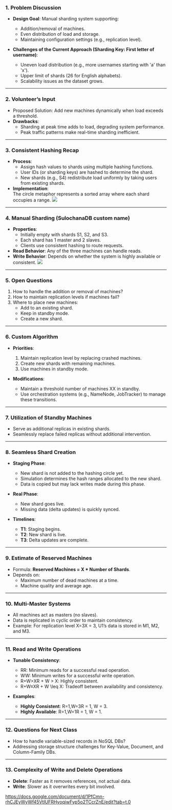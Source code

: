 ### **1. Problem Discussion**

- **Design Goal**: Manual sharding system supporting:
    - Addition/removal of machines.
    - Even distribution of load and storage.
    - Maintaining configuration settings (e.g., replication level).
    
- **Challenges of the Current Approach (Sharding Key: First letter of username)**:
    - Uneven load distribution (e.g., more usernames starting with 'a' than 'x').
    - Upper limit of shards (26 for English alphabets).
    - Scalability issues as the dataset grows.

---

### **2. Volunteer’s Input**

- Proposed Solution: Add new machines dynamically when load exceeds a threshold.
- **Drawbacks**:
    - Sharding at peak time adds to load, degrading system performance.
    - Peak traffic patterns make real-time sharding inefficient.

---

### **3. Consistent Hashing Recap**

- **Process**:
    - Assign hash values to shards using multiple hashing functions.
    - User IDs (or sharding keys) are hashed to determine the shard.
    - New shards (e.g., S4) redistribute load uniformly by taking users from existing shards.
- **Implementation**:  
    The circle metaphor represents a sorted array where each shard occupies a range.
    **![](https://lh7-rt.googleusercontent.com/docsz/AD_4nXdWXoj9mULGuiL9P48uTJYlP9OD024Id1-efj-Fz-2SMVu_xJn6Vg9SCBdHeC4UnEfrghf-0KWEzTpWjVebA09VTgy_6lAJ5fX4EPV8CT7BM2uuLnJFGWUpHnj3AxoeFX6T2D78UWwr03Jkd3zB49hwlzSr?key=HB8ReJMby42lJxsVnu1bdA)**

---

### **4. Manual Sharding (SulochanaDB custom name)**

- **Properties**:
    - Initially empty with shards S1, S2, and S3.
    - Each shard has 1 master and 2 slaves.
    - Clients use consistent hashing to route requests.
- **Read Behavior**: Any of the three machines can handle reads.
- **Write Behavior**: Depends on whether the system is highly available or consistent.
    **![](https://lh7-rt.googleusercontent.com/docsz/AD_4nXfjj_omz6k_70RPbmM7pdgDY8qeZ-yMltckrz1onRlrCi7PQKOKhO19rRs3_fdXjqF0fvAu3vry3Vw9SiEPTt8qVoQ7QSsHJfgWa5VAZtOC1sKAlcsci2_tVE2IzFnq6qx-eLddL_41mIVSsdvrhJbxhjoF?key=HB8ReJMby42lJxsVnu1bdA)**
---

### **5. Open Questions**

1. How to handle the addition or removal of machines?
2. How to maintain replication levels if machines fail?
3. Where to place new machines:
    - Add to an existing shard.
    - Keep in standby mode.
    - Create a new shard.

---

### **6. Custom Algorithm**

- **Priorities**:
    1. Maintain replication level by replacing crashed machines.
    2. Create new shards with remaining machines.
    3. Use machines in standby mode.
    
- **Modifications**:
    - Maintain a threshold number of machines XX in standby.
    - Use orchestration systems (e.g., NameNode, JobTracker) to manage these transitions.

---

### **7. Utilization of Standby Machines**

- Serve as additional replicas in existing shards.
- Seamlessly replace failed replicas without additional intervention.

---

### **8. Seamless Shard Creation**

- **Staging Phase**:
    
    - New shard is not added to the hashing circle yet.
    - Simulation determines the hash ranges allocated to the new shard.
    - Data is copied but may lack writes made during this phase.
- **Real Phase**:
    
    - New shard goes live.
    - Missing data (delta updates) is quickly synced.
- **Timelines**:
    
    - **T1**: Staging begins.
    - **T2**: New shard is live.
    - **T3**: Delta updates are complete.

---

### **9. Estimate of Reserved Machines**

- Formula: **Reserved Machines = X * Number of Shards**.
- Depends on:
    - Maximum number of dead machines at a time.
    - Machine quality and average age.

---

### **10. Multi-Master Systems**

- All machines act as masters (no slaves).
- Data is replicated in cyclic order to maintain consistency.
- Example: For replication level X=3X = 3, U1’s data is stored in M1, M2, and M3.

---

### **11. Read and Write Operations**

- **Tunable Consistency**:
    
    - RR: Minimum reads for a successful read operation.
    - WW: Minimum writes for a successful write operation.
    - R+W>XR + W > X: Highly consistent.
    - R+W≤XR + W \leq X: Tradeoff between availability and consistency.
- **Examples**:
    
    - **Highly Consistent**: R=1,W=3R = 1, W = 3.
    - **Highly Available**: R=1,W=1R = 1, W = 1.

---

### **12. Questions for Next Class**

- How to handle variable-sized records in NoSQL DBs?
- Addressing storage structure challenges for Key-Value, Document, and Column-Family DBs.

---

### **13. Complexity of Write and Delete Operations**

- **Delete**: Faster as it removes references, not actual data.
- **Write**: Slower as it overwrites every bit involved.

https://docs.google.com/document/d/1PfCmn-rhCJEyWyWf45VtIUFRHyoqiwFyp5o2TCcrZnE/edit?tab=t.0
